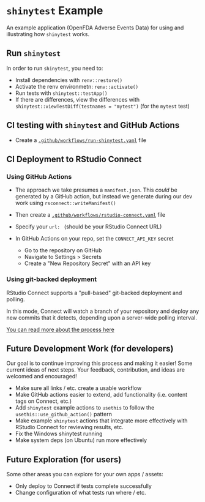 # `shinytest` Example

An example application (OpenFDA Adverse Events Data) for
using and illustrating how `shinytest` works.

## Run `shinytest`

In order to run `shinytest`, you need to:

- Install dependencies with `renv::restore()`
- Activate the renv environmetn: `renv::activate()`
- Run tests with `shinytest::testApp()`
- If there are differences, view the differences with
`shinytest::viewTestDiff(testnames = "mytest")` (for the `mytest` test)

## CI testing with `shinytest` and GitHub Actions

- Create a
[`.github/workflows/run-shinytest.yaml`](./.github/workflows/run-shinytest.yaml)
file

## CI Deployment to RStudio Connect

### Using GitHub Actions

- The approach we take presumes a `manifest.json`. This _could_ be generated by
a GitHub action, but instead we generate during our dev work using
`rsconnect::writeManifest()`

- Then create a
[`.github/workflows/rstudio-connect.yaml`](./.github/workflows/rstudio-connect.yaml)
file

- Specify your `url: ` (should be your RStudio Connect URL)

- In GitHub Actions on your repo, set the `CONNECT_API_KEY` secret
   - Go to the repository on GitHub
   - Navigate to Settings > Secrets
   - Create a "New Repository Secret" with an API key

### Using git-backed deployment

RStudio Connect supports a "pull-based" git-backed deployment and polling.

In this mode, Connect will watch a branch of your repository and deploy any new
commits that it detects, depending upon a server-wide polling interval.

[You can read more about the process here](https://docs.rstudio.com/connect/user/git-backed/)

## Future Development Work (for developers)

Our goal is to continue improving this process and making it easier! Some
current ideas of next steps. Your feedback, contribution, and ideas are welcomed
and encouraged!

- Make sure all links / etc. create a usable workflow
- Make GitHub actions easier to extend, add functionality (i.e. content tags on Connect, etc.)
- Add `shinytest` example actions to `usethis` to follow the
`usethis::use_github_action()` pattern
- Make example `shinytest` actions that integrate more effectively with RStudio
Connect for reviewing results, etc.
- Fix the Windows shinytest running
- Make system deps (on Ubuntu) run more effectively

## Future Exploration (for users)

Some other areas you can explore for your own apps / assets:

- Only deploy to Connect if tests complete successfully
- Change configuration of what tests run where / etc.
